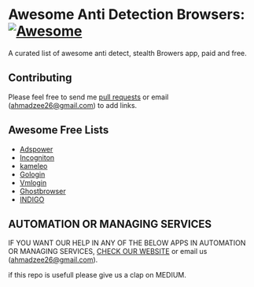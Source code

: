 # Awesome Anti Detection Browsers: [![Awesome](https://cdn.rawgit.com/sindresorhus/awesome/d7305f38d29fed78fa85652e3a63e154dd8e8829/media/badge.svg)](https://github.com/sindresorhus/awesome)
A curated list of awesome anti detect, stealth Browers app, paid and free.

## Contributing
Please feel free to send me [pull requests](https://github.com/Zeeshanahmad4/awesome_list_of_anti_detect_browsers_apps/pulls) or email (ahmadzee26@gmail.com) to add links.

## Awesome Free Lists
 - [Adspower](https://wwww.adspower.net/product)
 - [Incogniton](https://incogniton.com/)
 - [kameleo](https://kameleo.io/)
 - [Gologin](https://gologin.com/)
 - [Vmlogin](https://us.vmlogin.com/)
 - [Ghostbrowser](https://ghostbrowser.com/)
 - [INDIGO](https://indigobrowser.com/)


## AUTOMATION OR MANAGING SERVICES
IF YOU WANT OUR HELP IN ANY OF THE BELOW APPS IN AUTOMATION OR MANAGING SERVICES, [CHECK OUR WEBSITE](https://mlaautomation.com/) or email us (ahmadzee26@gmail.com).

if this repo is usefull please give us a clap on MEDIUM.
